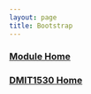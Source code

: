 ```yaml
---
layout: page
title: Bootstrap
---
```

<style>
    .css-class{
        color: firebrick;
        font-weight: bold;
    }
    .html-class{
        color: blue;
        font-weight: bold;
    }
</style>

### [Module Home](../module4.md)
### [DMIT1530 Home](../../)